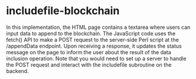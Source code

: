 # includefile-blockchain

In this implementation, the HTML page contains a textarea where users can input data to append to the blockchain. The JavaScript code uses the fetch() API to make a POST request to the server-side Perl script at the /appendData endpoint. Upon receiving a response, it updates the status message on the page to inform the user about the result of the data inclusion operation. Note that you would need to set up a server to handle the POST request and interact with the includefile subroutine on the backend.
